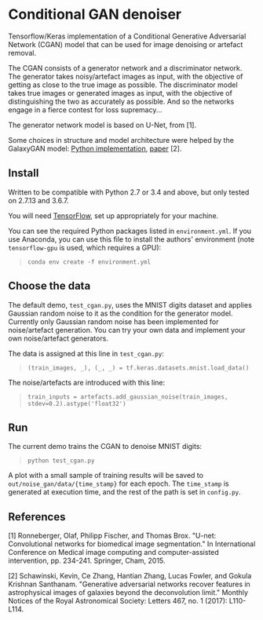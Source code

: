 # Conditional GAN denoiser

Tensorflow/Keras implementation of a Conditional Generative Adversarial Network (CGAN) model that can be used for image denoising or artefact removal.

The CGAN consists of a generator network and a discriminator network. The generator takes noisy/artefact images as input, with the objective of getting as close to the true image as possible. The discriminator model takes true images or generated images as input, with the objective of distinguishing the two as accurately as possible. And so the networks engage in a fierce contest for loss supremacy...

The generator network model is based on U-Net, from [1].

Some choices in structure and model architecture were helped by the GalaxyGAN model: [Python implementation](https://github.com/jacobic/galaxygan), [paper](https://academic.oup.com/mnrasl/article/467/1/L110/2931732) [2].

## Install
Written to be compatible with Python 2.7 or 3.4 and above, but only tested on 2.7.13 and 3.6.7.

You will need [TensorFlow](https://www.tensorflow.org/install/), set up appropriately for your machine.

You can see the required Python packages listed in `environment.yml`. If you use Anaconda, you can use this file to install the authors' environment (note `tensorflow-gpu` is used, which requires a GPU):
> `conda env create -f environment.yml`

## Choose the data
The default demo, `test_cgan.py`, uses the MNIST digits dataset and applies Gaussian random noise to it as the condition for the generator model. Currently only Gaussian random noise has been implemented for noise/artefact generation. You can try your own data and implement your own noise/artefact generators.

The data is assigned at this line in `test_cgan.py`:
> `(train_images, _), (_, _) = tf.keras.datasets.mnist.load_data()`

The noise/artefacts are introduced with this line:
> `train_inputs = artefacts.add_gaussian_noise(train_images, stdev=0.2).astype('float32')`

## Run
The current demo trains the CGAN to denoise MNIST digits:
> `python test_cgan.py`

A plot with a small sample of training results will be saved to `out/noise_gan/data/{time_stamp}` for each epoch. The `time_stamp` is generated at execution time, and the rest of the path is set in `config.py`.

## References
[1] Ronneberger, Olaf, Philipp Fischer, and Thomas Brox. "U-net: Convolutional networks for biomedical image segmentation." In International Conference on Medical image computing and computer-assisted intervention, pp. 234-241. Springer, Cham, 2015.

[2] Schawinski, Kevin, Ce Zhang, Hantian Zhang, Lucas Fowler, and Gokula Krishnan Santhanam. "Generative adversarial networks recover features in astrophysical images of galaxies beyond the deconvolution limit." Monthly Notices of the Royal Astronomical Society: Letters 467, no. 1 (2017): L110-L114.
